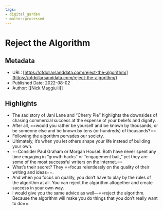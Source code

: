 ```yaml
---
tags: 
- digital_garden
- matter/processed
---
```

# Reject the Algorithm
## Metadata
* URL: [https://ofdollarsanddata.com/reject-the-algorithm/](https://ofdollarsanddata.com/reject-the-algorithm/)
* Published Date: 2022-08-02
* Author: [[Nick Maggiulli]]

## Highlights
* The sad story of Jani Lane and “Cherry Pie” highlights the downsides of chasing commercial success at the expense of your beliefs and dignity.
* After all, ==would you rather be yourself and be known by thousands, or be someone else and be known by tens (or hundreds) of thousands?==
* Following the algorithm pervades our society.
* Ultimately, it’s when you let others shape your life instead of building your own.
* ==Consider Paul Graham or Morgan Housel. Both have never spent any time engaging in “growth hacks” or “engagement bait,” yet they are some of the most successful writers on the internet.==
* What’s their secret? They ==focus relentlessly on the quality of their writing and ideas==.
* And when you focus on quality, you don’t have to play by the rules of the algorithm at all. You can reject the algorithm altogether and create success in your own way.
* I would give you the same advice as well—==reject the algorithm. Because the algorithm will make you do things that you don’t really want to do==.